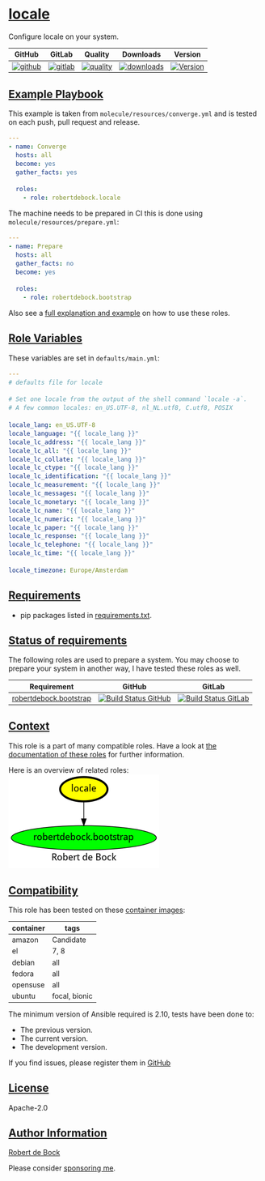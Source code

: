 # [locale](#locale)

Configure locale on your system.

|GitHub|GitLab|Quality|Downloads|Version|
|------|------|-------|---------|-------|
|[![github](https://github.com/robertdebock/ansible-role-locale/workflows/Ansible%20Molecule/badge.svg)](https://github.com/robertdebock/ansible-role-locale/actions)|[![gitlab](https://gitlab.com/robertdebock/ansible-role-locale/badges/master/pipeline.svg)](https://gitlab.com/robertdebock/ansible-role-locale)|[![quality](https://img.shields.io/ansible/quality/35991)](https://galaxy.ansible.com/robertdebock/locale)|[![downloads](https://img.shields.io/ansible/role/d/35991)](https://galaxy.ansible.com/robertdebock/locale)|[![Version](https://img.shields.io/github/release/robertdebock/ansible-role-locale.svg)](https://github.com/robertdebock/ansible-role-locale/releases/)|

## [Example Playbook](#example-playbook)

This example is taken from `molecule/resources/converge.yml` and is tested on each push, pull request and release.
```yaml
---
- name: Converge
  hosts: all
  become: yes
  gather_facts: yes

  roles:
    - role: robertdebock.locale
```

The machine needs to be prepared in CI this is done using `molecule/resources/prepare.yml`:
```yaml
---
- name: Prepare
  hosts: all
  gather_facts: no
  become: yes

  roles:
    - role: robertdebock.bootstrap
```

Also see a [full explanation and example](https://robertdebock.nl/how-to-use-these-roles.html) on how to use these roles.

## [Role Variables](#role-variables)

These variables are set in `defaults/main.yml`:
```yaml
---
# defaults file for locale

# Set one locale from the output of the shell command `locale -a`.
# A few common locales: en_US.UTF-8, nl_NL.utf8, C.utf8, POSIX

locale_lang: en_US.UTF-8
locale_language: "{{ locale_lang }}"
locale_lc_address: "{{ locale_lang }}"
locale_lc_all: "{{ locale_lang }}"
locale_lc_collate: "{{ locale_lang }}"
locale_lc_ctype: "{{ locale_lang }}"
locale_lc_identification: "{{ locale_lang }}"
locale_lc_measurement: "{{ locale_lang }}"
locale_lc_messages: "{{ locale_lang }}"
locale_lc_monetary: "{{ locale_lang }}"
locale_lc_name: "{{ locale_lang }}"
locale_lc_numeric: "{{ locale_lang }}"
locale_lc_paper: "{{ locale_lang }}"
locale_lc_response: "{{ locale_lang }}"
locale_lc_telephone: "{{ locale_lang }}"
locale_lc_time: "{{ locale_lang }}"

locale_timezone: Europe/Amsterdam
```

## [Requirements](#requirements)

- pip packages listed in [requirements.txt](https://github.com/robertdebock/ansible-role-locale/blob/master/requirements.txt).

## [Status of requirements](#status-of-requirements)

The following roles are used to prepare a system. You may choose to prepare your system in another way, I have tested these roles as well.

| Requirement | GitHub | GitLab |
|-------------|--------|--------|
|[robertdebock.bootstrap](https://galaxy.ansible.com/robertdebock/bootstrap)|[![Build Status GitHub](https://github.com/robertdebock/ansible-role-bootstrap/workflows/Ansible%20Molecule/badge.svg)](https://github.com/robertdebock/ansible-role-bootstrap/actions)|[![Build Status GitLab ](https://gitlab.com/robertdebock/ansible-role-bootstrap/badges/master/pipeline.svg)](https://gitlab.com/robertdebock/ansible-role-bootstrap)|

## [Context](#context)

This role is a part of many compatible roles. Have a look at [the documentation of these roles](https://robertdebock.nl/) for further information.

Here is an overview of related roles:
![dependencies](https://raw.githubusercontent.com/robertdebock/ansible-role-locale/png/requirements.png "Dependencies")

## [Compatibility](#compatibility)

This role has been tested on these [container images](https://hub.docker.com/u/robertdebock):

|container|tags|
|---------|----|
|amazon|Candidate|
|el|7, 8|
|debian|all|
|fedora|all|
|opensuse|all|
|ubuntu|focal, bionic|

The minimum version of Ansible required is 2.10, tests have been done to:

- The previous version.
- The current version.
- The development version.



If you find issues, please register them in [GitHub](https://github.com/robertdebock/ansible-role-locale/issues)

## [License](#license)

Apache-2.0


## [Author Information](#author-information)

[Robert de Bock](https://robertdebock.nl/)

Please consider [sponsoring me](https://github.com/sponsors/robertdebock).
